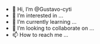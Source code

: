 - 👋 Hi, I’m @Gustavo-cyti
- 👀 I’m interested in ...
- 🌱 I’m currently learning ...
- 💞️ I’m looking to collaborate on ...
- 📫 How to reach me ...

<!---
Gustavo-cyti/Gustavo-cyti is a ✨ special ✨ repository because its `README.md` (this file) appears on your GitHub profile.
You can click the Preview link to take a look at your changes.
--->
